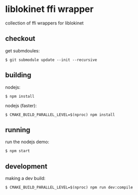 # liblokinet ffi wrapper

collection of ffi wrappers for liblokinet

## checkout

get submdoules:

    $ git submodule update --init --recursive

## building

nodejs:

    $ npm install

nodejs (faster):

    $ CMAKE_BUILD_PARALLEL_LEVEL=$(nproc) npm install

## running

run the nodejs demo:

    $ npm start


## development

making a dev build:

    $ CMAKE_BUILD_PARALLEL_LEVEL=$(nproc) npm run dev:compile
